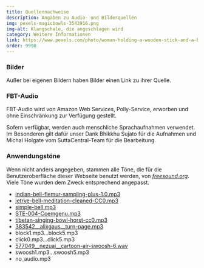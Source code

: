 ```yaml
---
title: Quellennachweise
description: Angaben zu Audio- und Bilderquellen
img: pexels-magicbowls-3543916.png
img-alt: Klangschale, die angeschlagen wird
category: Weitere Informationen
link: https://www.pexels.com/photo/woman-holding-a-wooden-stick-and-a-bowl-3543916/
order: 9998
---
```


### Bilder

Außer bei eigenen Bildern haben Bilder einen Link zu ihrer Quelle.

### FBT-Audio

FBT-Audio wird von Amazon Web Services, Polly-Service, erworben und ohne Einschränkung zur Verfügung gestellt.

Sofern verfügbar, werden auch menschliche Sprachaufnahmen verwendet. Im Besonderen gilt dafür unser Dank Bhikkhu Sujato für die Aufnahmen und Michal Holgate vom SuttaCentral-Team für die Bearbeitung.

### Anwendungstöne

Wenn nicht anders angegeben, stammen alle Töne, die für die Benutzeroberfläche dieser Webseite benutzt werden, von [*freesound.org*](https://freesound.org/search/?q=click). Viele Töne wurden dem Zweck entsprechend angepasst.

- [indian-bell-flemur-sampling-plus-1.0.mp3](https://freesound.org/people/Flemur/sounds/103312)
- [jetrye-bell-meditation-cleaned-CC0.mp3](https://freesound.org/people/JetRye/sounds/140128/)
- [simple-bell.mp3](https://freesound.org/people/Erratic/sounds/221/)
- [STE-004-Coemgenu.mp3](https://discourse.suttacentral.net/t/suttacentral-voice-v1-0-0-released/11844/228)
- [tibetan-singing-bowl-horst-cc0.mp3](https://freesound.org/people/the_very_Real_Horst/sounds/240934/)
- [383542__alixgaus__turn-page.mp3](https://freesound.org/people/alixgaus/sounds/383542/)
- block1.mp3...block5.mp3
- click0.mp3...click5.mp3
- [577049__nezuai__cartoon-air-swoosh-6.wav](https://freesound.org/people/nezuai/sounds/577049/)
- swoosh1.mp3...swoosh5.mp3
- no_audio.mp3
